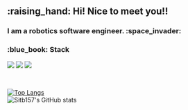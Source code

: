 <h2 align='left'>:raising_hand: Hi! Nice to meet you!!</h2>  
<h3 align='left'>I am a robotics software engineer. :space_invader:</h3>
<h3 align='left'>:blue_book: Stack</h3>
<p align='left'>
<img src="https://img.shields.io/badge/Python-3776AB?style=plastic&logo=Python&logoColor=white">
<img src="https://img.shields.io/badge/C++-00599C?style=plastic&logo=C++&logoColor=white">
<img src="https://img.shields.io/badge/ROS-22314E?style=plastic&logo=ROS&logoColor=white">
</p>
&nbsp;

[![Top Langs](https://github-readme-stats.vercel.app/api/top-langs/?username=sitb157&layout=compact)](https://github.com/sitb157/github-readme-stats)  
![Sitb157's GitHub stats](https://github-readme-stats.vercel.app/api?username=sitb157&show_icons=true&theme=radical)


